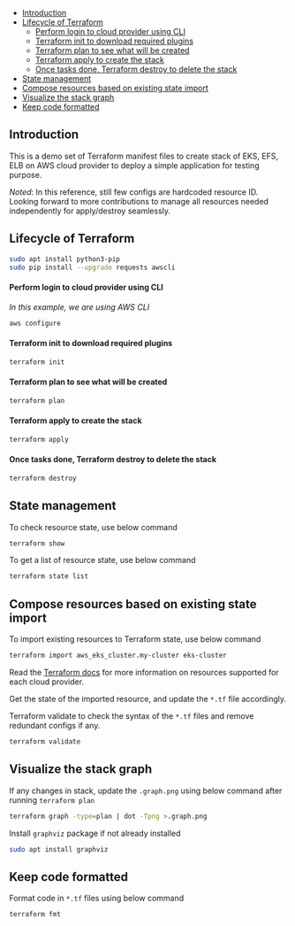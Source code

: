 <!-- TOC -->
  * [Introduction](#introduction)
  * [Lifecycle of Terraform](#lifecycle-of-terraform)
      * [Perform login to cloud provider using CLI](#perform-login-to-cloud-provider-using-cli)
      * [Terraform init to download required plugins](#terraform-init-to-download-required-plugins)
      * [Terraform plan to see what will be created](#terraform-plan-to-see-what-will-be-created)
      * [Terraform apply to create the stack](#terraform-apply-to-create-the-stack)
      * [Once tasks done, Terraform destroy to delete the stack](#once-tasks-done-terraform-destroy-to-delete-the-stack)
  * [State management](#state-management)
  * [Compose resources based on existing state import](#compose-resources-based-on-existing-state-import)
  * [Visualize the stack graph](#visualize-the-stack-graph)
  * [Keep code formatted](#keep-code-formatted)
<!-- TOC -->

## Introduction

This is a demo set of Terraform manifest files to create stack of EKS, EFS, ELB on AWS cloud provider to deploy a simple application for testing purpose.

_Noted_: In this reference, still few configs are hardcoded resource ID. Looking forward to more contributions to manage all resources needed independently for apply/destroy seamlessly.

## Lifecycle of Terraform

```bash
sudo apt install python3-pip
sudo pip install --upgrade requests awscli
```

#### Perform login to cloud provider using CLI

_In this example, we are using AWS CLI_

```bash
aws configure
```

#### Terraform init to download required plugins

```bash
terraform init
```

#### Terraform plan to see what will be created

```bash
terraform plan
```

#### Terraform apply to create the stack

```bash
terraform apply
```

#### Once tasks done, Terraform destroy to delete the stack

```bash
terraform destroy
```

## State management

To check resource state, use below command

```bash
terraform show
```

To get a list of resource state, use below command

```bash
terraform state list
```

## Compose resources based on existing state import

To import existing resources to Terraform state, use below command

```bash
terraform import aws_eks_cluster.my-cluster eks-cluster
```

Read the [Terraform docs](https://developer.hashicorp.com/terraform/docs) for more information on resources supported for each cloud provider.

Get the state of the imported resource, and update the `*.tf` file accordingly.

Terraform validate to check the syntax of the `*.tf` files and remove redundant configs if any.

```bash
terraform validate
```

## Visualize the stack graph

If any changes in stack, update the `.graph.png` using below command after running `terraform plan`

```bash
terraform graph -type=plan | dot -Tpng >.graph.png
```

Install `graphviz` package if not already installed

```bash
sudo apt install graphviz
```

## Keep code formatted

Format code in `*.tf` files using below command

```bash
terraform fmt
```